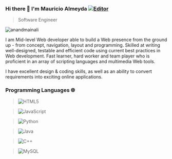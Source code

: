 
### Hi there 👋 I'm Mauricio Almeyda  [![Editor](https://img.shields.io/badge/Editor-VSCode-blue?style=flat-square&logo=visual-studio-code&logoColor=white)](https://code.visualstudio.com/)

> Software Engineer


<img src="https://komarev.com/ghpvc/?username=anandmainali" alt="anandmainali" />

<div>
 <p>
I am Mid-level Web developer able to build a Web presence from the ground up - from concept, navigation, layout and programming. Skilled at writing well-designed, testable and efficient code using current best practices in Web development. Fast learner, hard worker and team player who is proficient in an array of scripting languages and multimedia Web tools.

I have excellent design & coding skills, as well as an ability to convert requirements into exciting online applications.
</p>
</div>

### Programming Languages 🌐

> ![HTML5](https://img.shields.io/badge/-HTML5-E34F26?style=flat-square&logo=html5&logoColor=white)


> ![JavaScript](https://img.shields.io/badge/-JavaScript-black?style=flat-square&logo=javascript)


> ![Python](https://img.shields.io/badge/-Python-black?style=flat-square&logo=Python)


> ![Java](https://img.shields.io/badge/-java-E34A86?style=flat-square&logo=java)


> ![C++](https://img.shields.io/badge/-C++-00599C?style=flat-square&logo=c)


> ![MySQL](https://img.shields.io/badge/-MySQL-black?style=flat-square&logo=mysql)


